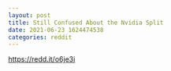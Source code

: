 ```yaml
--- 
layout: post 
title: Still Confused About the Nvidia Split 
date: 2021-06-23 1624474538 
categories: reddit 
--- 
```

https://redd.it/o6je3i
